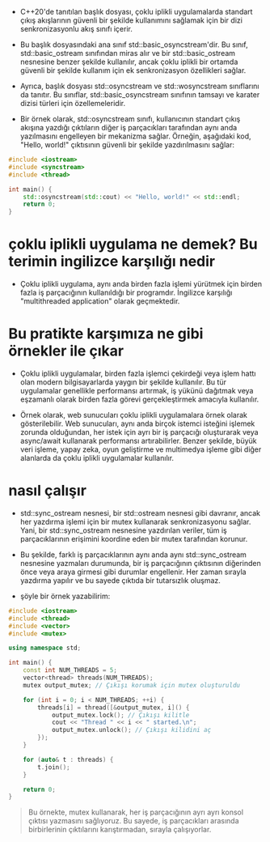 - C++20'de tanıtılan <syncstream> başlık dosyası, çoklu iplikli uygulamalarda standart çıkış akışlarının güvenli bir şekilde kullanımını sağlamak için bir dizi senkronizasyonlu akış sınıfı içerir.

- Bu başlık dosyasındaki ana sınıf std::basic_osyncstream'dir. Bu sınıf, std::basic_ostream sınıfından miras alır ve bir std::basic_ostream nesnesine benzer şekilde kullanılır, ancak çoklu iplikli bir ortamda güvenli bir şekilde kullanım için ek senkronizasyon özellikleri sağlar.

- Ayrıca, <syncstream> başlık dosyası std::osyncstream ve std::wosyncstream sınıflarını da tanıtır. Bu sınıflar, std::basic_osyncstream sınıfının tamsayı ve karater dizisi türleri için özellemeleridir.

- Bir örnek olarak, std::osyncstream sınıfı, kullanıcının standart çıkış akışına yazdığı çıktıların diğer iş parçacıkları tarafından aynı anda yazılmasını engelleyen bir mekanizma sağlar. Örneğin, aşağıdaki kod, "Hello, world!" çıktısının güvenli bir şekilde yazdırılmasını sağlar:
```CPP
#include <iostream>
#include <syncstream>
#include <thread>

int main() {
    std::osyncstream(std::cout) << "Hello, world!" << std::endl;
    return 0;
}

```
# çoklu iplikli uygulama ne demek? Bu terimin ingilizce karşılığı nedir
- Çoklu iplikli uygulama, aynı anda birden fazla işlemi yürütmek için birden fazla iş parçacığının kullanıldığı bir programdır. İngilizce karşılığı "multithreaded application" olarak geçmektedir.

# Bu pratikte karşımıza ne gibi örnekler ile çıkar
- Çoklu iplikli uygulamalar, birden fazla işlemci çekirdeği veya işlem hattı olan modern bilgisayarlarda yaygın bir şekilde kullanılır. Bu tür uygulamalar genellikle performansı artırmak, iş yükünü dağıtmak veya eşzamanlı olarak birden fazla görevi gerçekleştirmek amacıyla kullanılır.

- Örnek olarak, web sunucuları çoklu iplikli uygulamalara örnek olarak gösterilebilir. Web sunucuları, aynı anda birçok istemci isteğini işlemek zorunda olduğundan, her istek için ayrı bir iş parçacığı oluşturarak veya async/await kullanarak performansı artırabilirler. Benzer şekilde, büyük veri işleme, yapay zeka, oyun geliştirme ve multimedya işleme gibi diğer alanlarda da çoklu iplikli uygulamalar kullanılır.


# nasıl çalışır

- std::sync_ostream nesnesi, bir std::ostream nesnesi gibi davranır, ancak her yazdırma işlemi için bir mutex kullanarak senkronizasyonu sağlar. Yani, bir std::sync_ostream nesnesine yazdırılan veriler, tüm iş parçacıklarının erişimini koordine eden bir mutex tarafından korunur.

- Bu şekilde, farklı iş parçacıklarının aynı anda aynı std::sync_ostream nesnesine yazmaları durumunda, bir iş parçacığının çıktısının diğerinden önce veya araya girmesi gibi durumlar engellenir. Her zaman sırayla yazdırma yapılır ve bu sayede çıktıda bir tutarsızlık oluşmaz.

- şöyle bir örnek yazabilirim:

```CPP
#include <iostream>
#include <thread>
#include <vector>
#include <mutex>

using namespace std;

int main() {
    const int NUM_THREADS = 5;
    vector<thread> threads(NUM_THREADS);
    mutex output_mutex; // Çıkışı korumak için mutex oluşturuldu

    for (int i = 0; i < NUM_THREADS; ++i) {
        threads[i] = thread([&output_mutex, i]() {
            output_mutex.lock(); // Çıkışı kilitle
            cout << "Thread " << i << " started.\n";
            output_mutex.unlock(); // Çıkışı kilidini aç
        });
    }

    for (auto& t : threads) {
        t.join();
    }

    return 0;
}

```
> Bu örnekte, mutex kullanarak, her iş parçacığının ayrı ayrı konsol çıktısı yazmasını sağlıyoruz. Bu sayede, iş parçacıkları arasında birbirlerinin çıktılarını karıştırmadan, sırayla çalışıyorlar.











